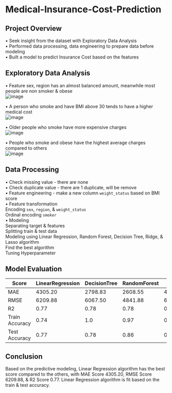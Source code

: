 # Medical-Insurance-Cost-Prediction
## **Project Overview** 
• Seek insight from the dataset with Exploratory Data Analysis <br>
• Performed data processing, data engineering to prepare data before modeling <br>
• Built a model to predict Insurance Cost based on the features <br>

## **Exploratory Data Analysis**

• Feature sex, region has an almost balanced amount, meanwhile most people are non smoker & obese <br>
![image](https://user-images.githubusercontent.com/80570935/130601931-826570ec-df1d-4b85-918f-00eb740ed212.png)

• A person who smoke and have BMI above 30 tends to have a higher medical cost <br>
![image](https://user-images.githubusercontent.com/80570935/130602334-b62a7f7e-e1c8-45eb-be7d-ff752853d158.png)

• Older people who smoke have more expensive charges <br>
![image](https://user-images.githubusercontent.com/80570935/130602565-2cb73fa9-769b-4822-880e-c009d2fbef39.png)

• People who smoke and obese have the highest average charges compared to others <br>
![image](https://user-images.githubusercontent.com/80570935/130602770-c008fb2b-2041-440e-b92e-373e7cbed2ce.png)

## **Data Processing**
• Check missing value - there are none <br>
• Check duplicate value - there are 1 duplicate, will be remove <br>
• Feature engineering - make a new column `weight_status` based on BMI score <br>
• Feature transformation <br>
 Encoding `sex`, `region`, & `weight_status` <br>
 Ordinal encoding `smoker` <br>
• Modeling <br>
 Separating target & features <br>
 Splitting train & test data <br>
 Modeling using Linear Regression, Random Forest, Decision Tree, Ridge, & Lasso algorithm <br>
 Find the best algorithm <br>
 Tuning Hyperparameter <br>
 
 ## **Model Evaluation**
| Score | LinearRegression | DecisionTree | RandomForest | Ridge |
| ----------- | ----------- | ----------- | ----------- | ----------- |
| MAE | 4305.20 | 2798.83 | 2608.55 | 4311.10 |
| RMSE | 6209.88 | 6067.50 | 4841.88 | 6238.13 |
| R2 | 0.77 | 0.78 | 0.78 | 0.86 |
| Train Accuracy | 0.74 | 1.0 | 0.97 | 0.74 |
| Test Accuracy | 0.77 | 0.78 | 0.86 | 0.77 | 
 
 ## **Conclusion**
Based on the predictive modeling, Linear Regression algorithm has the best score compared to the others, with MAE Score 4305.20, RMSE Score 6209.88, & R2 Score 0.77. Linear Regression algorithm is fit based on the train & test accuracy.
 
